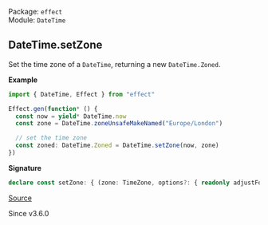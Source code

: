 Package: `effect`<br />
Module: `DateTime`<br />

## DateTime.setZone

Set the time zone of a `DateTime`, returning a new `DateTime.Zoned`.

**Example**

```ts
import { DateTime, Effect } from "effect"

Effect.gen(function* () {
  const now = yield* DateTime.now
  const zone = DateTime.zoneUnsafeMakeNamed("Europe/London")

  // set the time zone
  const zoned: DateTime.Zoned = DateTime.setZone(now, zone)
})
```

**Signature**

```ts
declare const setZone: { (zone: TimeZone, options?: { readonly adjustForTimeZone?: boolean | undefined; }): (self: DateTime) => Zoned; (self: DateTime, zone: TimeZone, options?: { readonly adjustForTimeZone?: boolean | undefined; }): Zoned; }
```

[Source](https://github.com/Effect-TS/effect/tree/main/packages/effect/src/DateTime.ts#L491)

Since v3.6.0